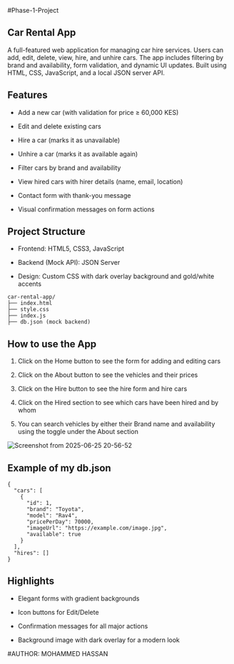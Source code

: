 #Phase-1-Project
## Car Rental App
A full-featured web application for managing car hire services. Users can add, edit, delete, view, hire, and unhire cars. The app includes filtering by brand and availability, form validation, and dynamic UI updates. Built using HTML, CSS, JavaScript, and a local JSON server API.

## Features
- Add a new car (with validation for price ≥ 60,000 KES)

- Edit and delete existing cars

- Hire a car (marks it as unavailable)

- Unhire a car (marks it as available again)

- Filter cars by brand and availability

- View hired cars with hirer details (name, email, location)

- Contact form with thank-you message

- Visual confirmation messages on form actions

## Project Structure
- Frontend: HTML5, CSS3, JavaScript 

- Backend (Mock API): JSON Server

- Design: Custom CSS with dark overlay background and gold/white accents
```
car-rental-app/
├── index.html
├── style.css
├── index.js
├── db.json (mock backend)
```

## How to use the App
1. Click on the Home button to see the form for adding and editing cars

2. Click on the About button to see the vehicles and their prices

3. Click on the Hire button to see the hire form and hire cars

4. Click on the Hired section to see which cars have been hired and by whom

5. You can search vehicles by either their Brand name and availability using the toggle under the About section



![Screenshot from 2025-06-25 20-56-52](https://github.com/user-attachments/assets/45e1fbe3-00f4-4fd1-82a4-b36a357e98b5)


## Example of my db.json
```
{
  "cars": [
    {
      "id": 1,
      "brand": "Toyota",
      "model": "Rav4",
      "pricePerDay": 70000,
      "imageUrl": "https://example.com/image.jpg",
      "available": true
    }
  ],
  "hires": []
}
```

## Highlights
- Elegant forms with gradient backgrounds

- Icon buttons for Edit/Delete

- Confirmation messages for all major actions

- Background image with dark overlay for a modern look


#AUTHOR:
MOHAMMED HASSAN









